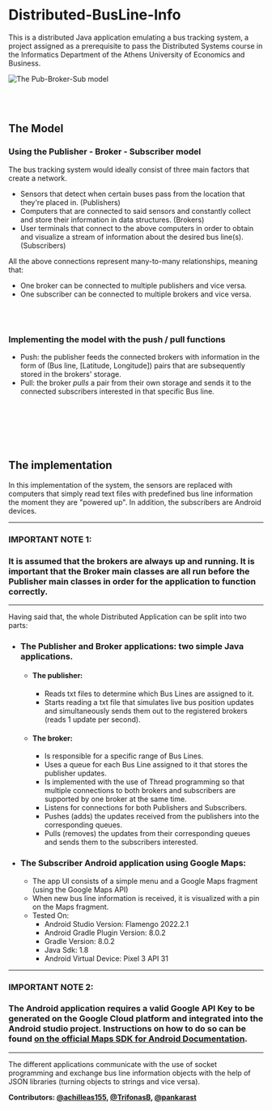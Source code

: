 # Distributed-BusLine-Info
This is a distributed Java application emulating a bus tracking system, a project assigned as a prerequisite to pass the Distributed Systems course in the Informatics Department of the Athens University of Economics and Business.

![The Pub-Broker-Sub model](https://learn.microsoft.com/en-us/azure/architecture/patterns/_images/publish-subscribe.png)

<br></br>

## The Model


### Using the Publisher - Broker - Subscriber model
The bus tracking system would ideally consist of three main factors that create a network.

- Sensors that detect when certain buses pass from the location that they're placed in. (Publishers)
- Computers that are connected to said sensors and constantly collect and store their information in data structures. (Brokers)
- User terminals that connect to the above computers in order to obtain and visualize a stream of information about the desired bus line(s). (Subscribers)

All the above connections represent many-to-many relationships, meaning that:

- One broker can be connected to multiple publishers and vice versa.
- One subscriber can be connected to multiple brokers and vice versa.

<br></br>

### Implementing the model with the push / pull functions
- Push: the publisher feeds the connected brokers with information in the form of (Bus line, [Latitude, Longitude]) pairs that are subsequently stored in the brokers' storage.
- Pull: the broker *pulls* a pair from their own storage and sends it to the connected subscribers interested in that specific Bus line.

<br></br>


<br></br>

## The implementation
In this implementation of the system, the sensors are replaced with computers that simply read text files with predefined bus line information the moment they are "powered up". In addition, the subscribers are Android devices.

------

### IMPORTANT NOTE 1:
### **It is assumed that the brokers are always up and running. It is important that the Broker main classes are all run before the Publisher main classes in order for the application to function correctly.**

------


Having said that, the whole Distributed Application can be split into two parts:

- ### The Publisher and Broker applications: two simple Java applications.
	- #### The publisher:
 		- Reads txt files to determine which Bus Lines are assigned to it.
   		- Starts reading a txt file that simulates live bus position updates and simultaneously sends them out to the registered brokers (reads 1 update per second).
       
   - #### The broker:
     - Is responsible for a specific range of Bus Lines.
     - Uses a queue for each Bus Line assigned to it that stores the publisher updates.
     - Is implemented with the use of Thread programming so that multiple connections to both brokers and subscribers are supported by one broker at the same time.
     - Listens for connections for both Publishers and Subscribers.
     - Pushes (adds) the updates received from the publishers into the corresponding queues.
     - Pulls (removes) the updates from their corresponding queues and sends them to the subscribers interested.


- ### The Subscriber Android application using Google Maps:
	- The app UI consists of a simple menu and a Google Maps fragment (using the Google Maps API)
	- When new bus line information is received, it is visualized with a pin on the Maps fragment.
	- Tested On:
		- Android Studio Version: Flamengo 2022.2.1
		- Android Gradle Plugin Version: 8.0.2
		- Gradle Version: 8.0.2
		- Java Sdk: 1.8
		- Android Virtual Device: Pixel 3 API 31

------

### IMPORTANT NOTE 2:
### **The Android application requires a valid Google API Key to be generated on the Google Cloud platform and integrated into the Android studio project. Instructions on how to do so can be found [on the official Maps SDK for Android Documentation](https://developers.google.com/maps/documentation/android-sdk/start).**
------


The different applications communicate with the use of socket programming and exchange bus line information objects with the help of JSON libraries (turning objects to strings and vice versa).


**Contributors: [@achilleas155](https://github.com/achilleas155), [@TrifonasB](https://github.com/TrifonasB), [@pankarast](https://github.com/pankarast)**
